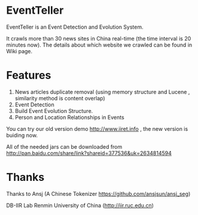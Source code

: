 EventTeller
===========

EventTeller is an Event Detection and Evolution System.

It crawls more than 30 news sites in China real-time (the time interval is 20 minutes now).
The details about which website we crawled can be found in Wiki page.

Features
==========

1. News articles duplicate removal (using memory structure and Lucene , similarity method is content overlap)
2. Event Detection 
3. Build Event Evolution Structure.
4. Person and Location Relationships in Events



You can try our old version demo http://www.iiret.info , the new version is buiding now.

All of the needed jars can be downloaded from http://pan.baidu.com/share/link?shareid=377536&uk=2634814594

Thanks
========

Thanks to Ansj (A Chinese Tokenizer https://github.com/ansjsun/ansj_seg)

DB-IIR Lab Renmin University of China (http://iir.ruc.edu.cn)






